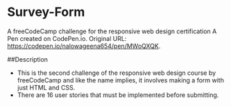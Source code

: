 # Survey-Form
A freeCodeCamp challenge for the responsive web design certification
A Pen created on CodePen.io. Original URL: https://codepen.io/nalowageena654/pen/MWoQXQK.

##Description
- This is the second challenge of the responsive web design course by freeCodeCamp and like the name implies, it involves making a form with just HTML and CSS.
- There are 16 user stories that must be implemented before submitting.
